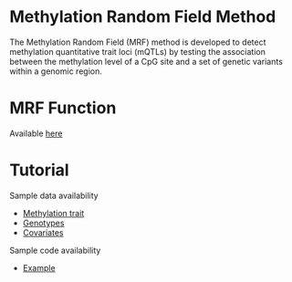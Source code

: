 # Methylation Random Field Method
The Methylation Random Field (MRF) method is developed to detect methylation quantitative trait loci (mQTLs) by testing the association between the methylation level of a CpG site and a set of genetic variants within a genomic region.

# MRF Function
Available [here](./Codes/MRF_fun.R)

# Tutorial
Sample data availability
- [Methylation trait](./Sample_Data/Trait.txt)
- [Genotypes](./Sample_Data/Genotype.txt)
- [Covariates](./Sample_Data/Covariate.txt)

Sample code availability
- [Example](./Codes/MRF_sample_code.R)

